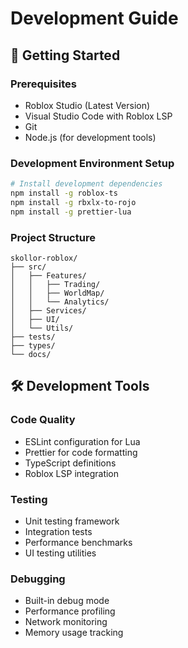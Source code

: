 # Development Guide

## 🚀 Getting Started

### Prerequisites
- Roblox Studio (Latest Version)
- Visual Studio Code with Roblox LSP
- Git
- Node.js (for development tools)

### Development Environment Setup
```bash
# Install development dependencies
npm install -g roblox-ts
npm install -g rbxlx-to-rojo
npm install -g prettier-lua
```

### Project Structure
```
skollor-roblox/
├── src/
│   ├── Features/
│   │   ├── Trading/
│   │   ├── WorldMap/
│   │   └── Analytics/
│   ├── Services/
│   ├── UI/
│   └── Utils/
├── tests/
├── types/
└── docs/
```

## 🛠 Development Tools

### Code Quality
- ESLint configuration for Lua
- Prettier for code formatting
- TypeScript definitions
- Roblox LSP integration

### Testing
- Unit testing framework
- Integration tests
- Performance benchmarks
- UI testing utilities

### Debugging
- Built-in debug mode
- Performance profiling
- Network monitoring
- Memory usage tracking